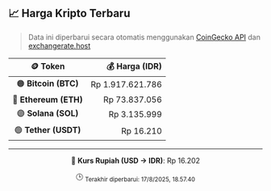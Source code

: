 

<!-- HARGA_KRIPTO -->
## 📈 Harga Kripto Terbaru

> Data ini diperbarui secara otomatis menggunakan [CoinGecko API](https://www.coingecko.com/) dan [exchangerate.host](https://exchangerate.host/)

<div align="center">

| 🪙 Token | 💰 Harga (IDR) |
|:------:|---------------:|
| 🟠 **Bitcoin (BTC)**   | Rp 1.917.621.786 |
| 🔵 **Ethereum (ETH)**  | Rp 73.837.056 |
| 🟣 **Solana (SOL)**    | Rp 3.135.999 |
| 🟢 **Tether (USDT)**   | Rp 16.210 |

---

💱 **Kurs Rupiah (USD → IDR)**: Rp 16.202

🕒 <sub>Terakhir diperbarui: 17/8/2025, 18.57.40</sub>

</div>
<!-- /HARGA_KRIPTO -->
